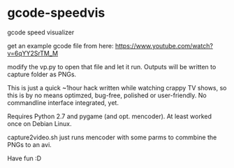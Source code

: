 # gcode-speedvis
gcode speed visualizer

get an example gcode file from here: https://www.youtube.com/watch?v=6qYY2SrTM_M

modify the vp.py to open that file and let it run. Outputs will be written to capture folder as PNGs.

This is just a quick ~1hour hack written while watching crappy TV shows, so this is by no means optimzed, bug-free, polished or user-friendly. No commandline interface integrated, yet.

Requires Python 2.7 and pygame (and opt. mencoder). At least worked once on Debian Linux.

capture2video.sh just runs mencoder with some parms to commbine the PNGs to an avi.


Have fun :D
